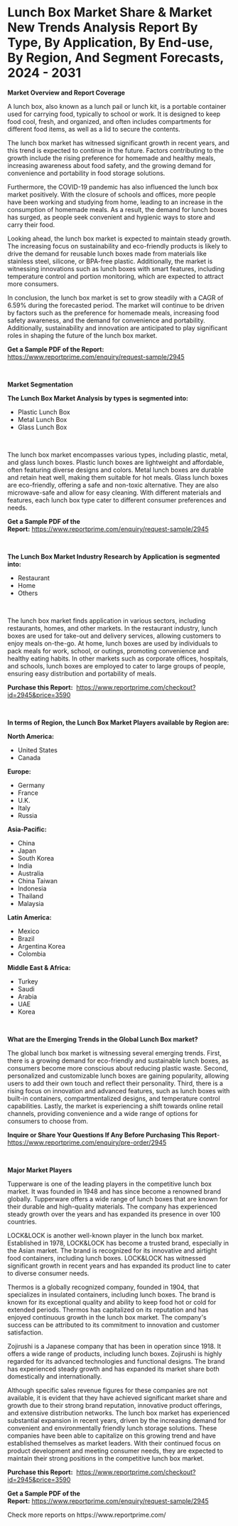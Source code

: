 <p><h1>Lunch Box Market Share & Market New Trends Analysis Report By Type, By Application, By End-use, By Region, And Segment Forecasts, 2024 - 2031</h1></p><p><strong>Market Overview and Report Coverage</strong></p>
<p><p>A lunch box, also known as a lunch pail or lunch kit, is a portable container used for carrying food, typically to school or work. It is designed to keep food cool, fresh, and organized, and often includes compartments for different food items, as well as a lid to secure the contents.</p><p>The lunch box market has witnessed significant growth in recent years, and this trend is expected to continue in the future. Factors contributing to the growth include the rising preference for homemade and healthy meals, increasing awareness about food safety, and the growing demand for convenience and portability in food storage solutions.</p><p>Furthermore, the COVID-19 pandemic has also influenced the lunch box market positively. With the closure of schools and offices, more people have been working and studying from home, leading to an increase in the consumption of homemade meals. As a result, the demand for lunch boxes has surged, as people seek convenient and hygienic ways to store and carry their food.</p><p>Looking ahead, the lunch box market is expected to maintain steady growth. The increasing focus on sustainability and eco-friendly products is likely to drive the demand for reusable lunch boxes made from materials like stainless steel, silicone, or BPA-free plastic. Additionally, the market is witnessing innovations such as lunch boxes with smart features, including temperature control and portion monitoring, which are expected to attract more consumers.</p><p>In conclusion, the lunch box market is set to grow steadily with a CAGR of 6.59% during the forecasted period. The market will continue to be driven by factors such as the preference for homemade meals, increasing food safety awareness, and the demand for convenience and portability. Additionally, sustainability and innovation are anticipated to play significant roles in shaping the future of the lunch box market.</p></p>
<p><strong>Get a Sample PDF of the Report:</strong> <a href="https://www.reportprime.com/enquiry/request-sample/2945">https://www.reportprime.com/enquiry/request-sample/2945</a></p>
<p>&nbsp;</p>
<p><strong>Market Segmentation</strong></p>
<p><strong>The Lunch Box Market Analysis by types is segmented into:</strong></p>
<p><ul><li>Plastic Lunch Box</li><li>Metal Lunch Box</li><li>Glass Lunch Box</li></ul></p>
<p>&nbsp;</p>
<p><p>The lunch box market encompasses various types, including plastic, metal, and glass lunch boxes. Plastic lunch boxes are lightweight and affordable, often featuring diverse designs and colors. Metal lunch boxes are durable and retain heat well, making them suitable for hot meals. Glass lunch boxes are eco-friendly, offering a safe and non-toxic alternative. They are also microwave-safe and allow for easy cleaning. With different materials and features, each lunch box type cater to different consumer preferences and needs.</p></p>
<p><strong>Get a Sample PDF of the Report:</strong>&nbsp;<a href="https://www.reportprime.com/enquiry/request-sample/2945">https://www.reportprime.com/enquiry/request-sample/2945</a></p>
<p>&nbsp;</p>
<p><strong>The Lunch Box Market Industry Research by Application is segmented into:</strong></p>
<p><ul><li>Restaurant</li><li>Home</li><li>Others</li></ul></p>
<p>&nbsp;</p>
<p><p>The lunch box market finds application in various sectors, including restaurants, homes, and other markets. In the restaurant industry, lunch boxes are used for take-out and delivery services, allowing customers to enjoy meals on-the-go. At home, lunch boxes are used by individuals to pack meals for work, school, or outings, promoting convenience and healthy eating habits. In other markets such as corporate offices, hospitals, and schools, lunch boxes are employed to cater to large groups of people, ensuring easy distribution and portability of meals.</p></p>
<p><strong>Purchase this Report:</strong>&nbsp; <a href="https://www.reportprime.com/checkout?id=2945&price=3590">https://www.reportprime.com/checkout?id=2945&price=3590</a></p>
<p>&nbsp;</p>
<p><strong>In terms of Region, the Lunch Box Market Players available by Region are:</strong></p>
<p>
    <p> <strong> North America: </strong>
        <ul>
            <li>United States</li>
            <li>Canada</li>
        </ul>
        </p> 
    <p> <strong> Europe: </strong>
        <ul>
            <li>Germany</li>
            <li>France</li>
            <li>U.K.</li>
            <li>Italy</li>
            <li>Russia</li>
        </ul>
        </p> 
    <p> <strong> Asia-Pacific: </strong>
        <ul>
            <li>China</li>
            <li>Japan</li>
            <li>South Korea</li>
            <li>India</li>
            <li>Australia</li>
            <li>China Taiwan</li>
            <li>Indonesia</li>
            <li>Thailand</li>
            <li>Malaysia</li>
        </ul>
        </p> 
    <p> <strong> Latin America: </strong>
        <ul>
            <li>Mexico</li>
            <li>Brazil</li>
            <li>Argentina Korea</li>
            <li>Colombia</li>
        </ul>
        </p> 
    <p> <strong> Middle East & Africa: </strong>
        <ul>
            <li>Turkey</li>
            <li>Saudi</li>
            <li>Arabia</li>
            <li>UAE</li>
            <li>Korea</li>
        </ul>
    </p>
    </p>
<p>&nbsp;</p>
<p><strong>What are the Emerging Trends in the Global Lunch Box market?</strong></p>
<p><p>The global lunch box market is witnessing several emerging trends. First, there is a growing demand for eco-friendly and sustainable lunch boxes, as consumers become more conscious about reducing plastic waste. Second, personalized and customizable lunch boxes are gaining popularity, allowing users to add their own touch and reflect their personality. Third, there is a rising focus on innovation and advanced features, such as lunch boxes with built-in containers, compartmentalized designs, and temperature control capabilities. Lastly, the market is experiencing a shift towards online retail channels, providing convenience and a wide range of options for consumers to choose from.</p></p>
<p><strong>Inquire or Share Your Questions If Any Before Purchasing This Report</strong>- <a href="https://www.reportprime.com/enquiry/pre-order/2945">https://www.reportprime.com/enquiry/pre-order/2945</a></p>
<p>&nbsp;</p>
<p><strong>Major Market Players</strong></p>
<p><p>Tupperware is one of the leading players in the competitive lunch box market. It was founded in 1948 and has since become a renowned brand globally. Tupperware offers a wide range of lunch boxes that are known for their durable and high-quality materials. The company has experienced steady growth over the years and has expanded its presence in over 100 countries.</p><p>LOCK&LOCK is another well-known player in the lunch box market. Established in 1978, LOCK&LOCK has become a trusted brand, especially in the Asian market. The brand is recognized for its innovative and airtight food containers, including lunch boxes. LOCK&LOCK has witnessed significant growth in recent years and has expanded its product line to cater to diverse consumer needs.</p><p>Thermos is a globally recognized company, founded in 1904, that specializes in insulated containers, including lunch boxes. The brand is known for its exceptional quality and ability to keep food hot or cold for extended periods. Thermos has capitalized on its reputation and has enjoyed continuous growth in the lunch box market. The company's success can be attributed to its commitment to innovation and customer satisfaction.</p><p>Zojirushi is a Japanese company that has been in operation since 1918. It offers a wide range of products, including lunch boxes. Zojirushi is highly regarded for its advanced technologies and functional designs. The brand has experienced steady growth and has expanded its market share both domestically and internationally.</p><p>Although specific sales revenue figures for these companies are not available, it is evident that they have achieved significant market share and growth due to their strong brand reputation, innovative product offerings, and extensive distribution networks. The lunch box market has experienced substantial expansion in recent years, driven by the increasing demand for convenient and environmentally friendly lunch storage solutions. These companies have been able to capitalize on this growing trend and have established themselves as market leaders. With their continued focus on product development and meeting consumer needs, they are expected to maintain their strong positions in the competitive lunch box market.</p></p>
<p><strong>Purchase this Report:</strong>&nbsp;&nbsp;<a href="https://www.reportprime.com/checkout?id=2945&price=3590">https://www.reportprime.com/checkout?id=2945&price=3590</a></p>
<p></p>
<p><strong>Get a Sample PDF of the Report:</strong>&nbsp;<a href="https://www.reportprime.com/enquiry/request-sample/2945">https://www.reportprime.com/enquiry/request-sample/2945</a></p>
<p>Check more reports on https://www.reportprime.com/</p>